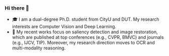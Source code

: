 ### Hi there 👋
- 🎓 I am a dual-degree Ph.D. student from CityU and DUT. My research interests are Computer Vision and Deep Learning.
- 🔭 My recent works focus on saliency detection and image restoration, which are published at top conferences (e.g., CVPR, BMVC) and journals (e.g., IJCV, TIP). Moreover, my research direction moves to OCR and multi-modality reasoning. 

<!--

- ⚡ I will finish my Ph.D. thesis this year (2022), and I am still open to job opportunities at Shenzhen.
- 📫 How to reach me: xtian@mail.dlut.edu.cn, xin.tian.831@gmail.com

**GrassBro/GrassBro** is a ✨ _special_ ✨ repository because its `README.md` (this file) appears on your GitHub profile.

Here are some ideas to get you started:

- 🔭 I’m currently working on computer vision, including saliency detection, OCR, etc.
- 🌱 I’m currently learning ...
- 👯 I’m looking to collaborate on ...
- 🤔 I’m looking for help with ...
- 💬 Ask me about ...
- 📫 How to reach me: ...
- 😄 Pronouns: ...
- ⚡ Fun fact: ...
- 😃 Intern Position at Huawei: If you are interest in topics I did/doing or any other hot vision problems, please send me your CV.
-->
